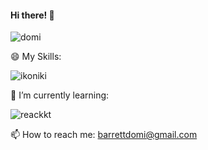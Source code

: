 
#### Hi there! 👋
![domi](https://user-images.githubusercontent.com/48765197/123477937-ae6d4580-d5f6-11eb-911c-830acb467d72.jpg)


 


😄 My Skills:

![ikoniki](https://user-images.githubusercontent.com/48765197/123399470-8c46d980-d59c-11eb-9587-a96fcce974b2.jpg)





 🌱 I’m currently learning:


![reackkt](https://user-images.githubusercontent.com/48765197/123399725-ddef6400-d59c-11eb-9b6d-80701628ff93.jpg)

📫 How to reach me: 
barrettdomi@gmail.com

<!--
**DominikaBarrett/DominikaBarrett** is a ✨ _special_ ✨ repository because its `README.md` (this file) appears on your GitHub profile.

Here are some ideas to get you started:

- 🔭 I’m currently working on ...

- 🌱 I’m currently learning ...
- 👯 I’m looking to collaborate on ...
- 🤔 I’m looking for help with ...
- 💬 Ask me about ...![ikoniki](https://user-images.githubusercontent.com/48765197/123399094-20647100-d59c-11eb-8233-4936dfcba14e.jpg)


- 😄 Pronouns: ...
- ⚡ Fun fact: ...
-->
